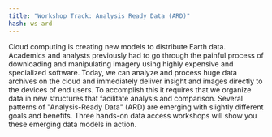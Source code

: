 ```yaml
---
title: "Workshop Track: Analysis Ready Data (ARD)"
hash: ws-ard
---
```


Cloud computing is creating new models to distribute Earth data. Academics and analysts previously had to go through the painful process of downloading and manipulating imagery using highly expensive and specialized software. Today, we can analyze and process huge data archives on the cloud and immediately deliver insight and images directly to the devices of end users. To accomplish this it requires that we organize data in new structures that facilitate analysis and comparison. Several patterns of "Analysis-Ready Data" (ARD) are emerging with slightly different goals and benefits. Three hands-on data access workshops will show you these emerging data models in action.
